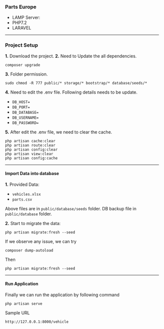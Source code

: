 

### Parts Europe

- LAMP Server:
- PHP7.2
- LARAVEL

<hr>

### Project Setup

<b>1.</b> Download the project.
<b>2.</b> Need to Update the all dependencies.

```command
composer upgrade
```

<b>3.</b> Folder permission.

```command
sudo chmod -R 777 public/* storage/* bootstrap/* database/seeds/*
```

<b>4.</b> Need to edit the .env file. Following details needs to be update.

- `DB_HOST=` 
- `DB_PORT=` 
- `DB_DATABASE=` 
- `DB_USERNAME=` 
- `DB_PASSWORD=` 

<b>5.</b> After edit the .env file, we need to clear the cache.


```command
php artisan cache:clear
php artisan route:clear
php artisan config:clear
php artisan view:clear
php artisan config:cache
```
<hr>

#### Import Data into database 

<b>1.</b> Provided Data:

- `vehicles.xlsx`
- `parts.csv`

Above files are in `public/database/seeds` folder.
DB backup file in `public/database` folder.

<b>2.</b> Start to migrate the data:

```command
php artisan migrate:fresh --seed
```
If we observe any issue, we can try 

```command
composer dump-autoload
```

Then 

```command
php artisan migrate:fresh --seed
```
<hr>

#### Run Application
Finally we can run the application by following command

```command
php artisan serve
```

Sample URL 

```html
http://127.0.0.1:8000/vehicle
```
